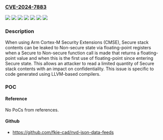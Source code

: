 ### [CVE-2024-7883](https://cve.mitre.org/cgi-bin/cvename.cgi?name=CVE-2024-7883)
![](https://img.shields.io/static/v1?label=Product&message=Arm%20Compiler%20for%20Embedded%20FuSa%206.16LTS&color=blue)
![](https://img.shields.io/static/v1?label=Product&message=Arm%20Compiler%20for%20Embedded%20FuSa%206.21&color=blue)
![](https://img.shields.io/static/v1?label=Product&message=Arm%20Compiler%20for%20Embedded&color=blue)
![](https://img.shields.io/static/v1?label=Product&message=Arm%20Compiler%20for%20Functional%20Safety%206.6&color=blue)
![](https://img.shields.io/static/v1?label=Product&message=CLang&color=blue)
![](https://img.shields.io/static/v1?label=Version&message=n%2Fa&color=blue)
![](https://img.shields.io/static/v1?label=Vulnerability&message=CWE-226%20Sensitive%20Information%20in%20Resource%20Not%20Removed%20Before%20Reuse&color=brighgreen)

### Description

When using Arm Cortex-M Security Extensions (CMSE), Secure stack contents can be leaked to Non-secure state via floating-point registers when a Secure to Non-secure function call is made that returns a floating-point value and when this is the first use of floating-point since entering Secure state. This allows an attacker to read a limited quantity of Secure stack contents with an impact on confidentiality. This issue is specific to code generated using LLVM-based compilers.

### POC

#### Reference
No PoCs from references.

#### Github
- https://github.com/fkie-cad/nvd-json-data-feeds

